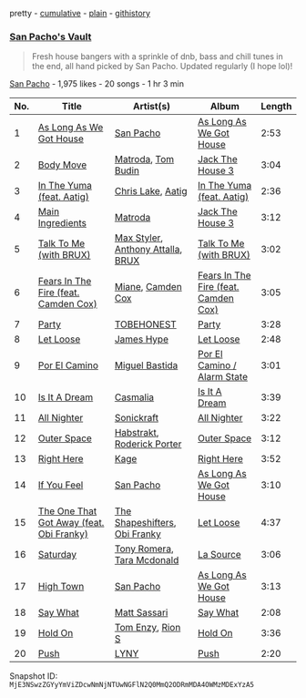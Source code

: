 pretty - [cumulative](/playlists/cumulative/7guXu2Tdl1ClO7m2Dpe7iA.md) - [plain](/playlists/plain/7guXu2Tdl1ClO7m2Dpe7iA) - [githistory](https://github.githistory.xyz/mackorone/spotify-playlist-archive/blob/main/playlists/plain/7guXu2Tdl1ClO7m2Dpe7iA)

### [San Pacho's Vault](https://open.spotify.com/playlist/7guXu2Tdl1ClO7m2Dpe7iA)

> Fresh house bangers with a sprinkle of dnb, bass and chill tunes in the end, all hand picked by San Pacho\. Updated regularly \(I hope lol\)!

[San Pacho](https://open.spotify.com/user/tt8cs1rcaxzr3ge0jikfmurfk) - 1,975 likes - 20 songs - 1 hr 3 min

| No. | Title | Artist(s) | Album | Length |
|---|---|---|---|---|
| 1 | [As Long As We Got House](https://open.spotify.com/track/1haSCrD5ejKJHEYH1gP6OW) | [San Pacho](https://open.spotify.com/artist/5jBerZvTAajwYvdxt3UhgU) | [As Long As We Got House](https://open.spotify.com/album/5i2am7GXU3ROJFU8nOPnUz) | 2:53 |
| 2 | [Body Move](https://open.spotify.com/track/1UyYIqE4bTokxEK0DUpzTM) | [Matroda](https://open.spotify.com/artist/45lcbTsX07JWzmTIjcdyBz), [Tom Budin](https://open.spotify.com/artist/1kwRrQDCpXpVliMDntpxCt) | [Jack The House 3](https://open.spotify.com/album/2JLEygazGNxcACvaFLNRmC) | 3:04 |
| 3 | [In The Yuma \(feat\. Aatig\)](https://open.spotify.com/track/2e2yKavdT6WQzzMHwNtPFa) | [Chris Lake](https://open.spotify.com/artist/5Igpc9iLZ3YGtKeYfSrrOE), [Aatig](https://open.spotify.com/artist/21OabQwzpxuFNxp7p781Ao) | [In The Yuma \(feat\. Aatig\)](https://open.spotify.com/album/0JjZ7kWBexlcQJMCpZ2MZF) | 2:36 |
| 4 | [Main Ingredients](https://open.spotify.com/track/3ZD0OYOs25acO3EcZZqXhB) | [Matroda](https://open.spotify.com/artist/45lcbTsX07JWzmTIjcdyBz) | [Jack The House 3](https://open.spotify.com/album/2JLEygazGNxcACvaFLNRmC) | 3:12 |
| 5 | [Talk To Me \(with BRUX\)](https://open.spotify.com/track/60TJAdsTUJXxS4VDPWfmFL) | [Max Styler](https://open.spotify.com/artist/3NKKngINK1tP6BFy0WOyWk), [Anthony Attalla](https://open.spotify.com/artist/6UmrPT15mLI5ALbsDqwsQv), [BRUX](https://open.spotify.com/artist/05jtmvy7zPhTp4GQexPkXY) | [Talk To Me \(with BRUX\)](https://open.spotify.com/album/2shARbzXHKV7DDbTRmUDc4) | 3:02 |
| 6 | [Fears In The Fire \(feat\. Camden Cox\)](https://open.spotify.com/track/1CjY6ANoDxJ20dh0DfD1qE) | [Miane](https://open.spotify.com/artist/6bprXdW2g8kg49tNslPQ6X), [Camden Cox](https://open.spotify.com/artist/5mNpMP01Co4vXZ3U0fWP3C) | [Fears In The Fire \(feat\. Camden Cox\)](https://open.spotify.com/album/7lRpIFJzeeNNfRjgdFeLTR) | 3:05 |
| 7 | [Party](https://open.spotify.com/track/1Hzkf0M1bYXRRL1hoTNlXC) | [TOBEHONEST](https://open.spotify.com/artist/5aE4f6qwsXT5hACySkxJQo) | [Party](https://open.spotify.com/album/3sm1ULpEbccQ9rI0pip8BM) | 3:28 |
| 8 | [Let Loose](https://open.spotify.com/track/3D3CePhS94tOhsR6KjzcId) | [James Hype](https://open.spotify.com/artist/43BxCL6t4c73BQnIJtry5v) | [Let Loose](https://open.spotify.com/album/2yBiSj4ghJI4k3Ak7Vlfbv) | 2:48 |
| 9 | [Por El Camino](https://open.spotify.com/track/0lXtJoeFCZXAzAdDyHOfLo) | [Miguel Bastida](https://open.spotify.com/artist/5wHxSZdr7rIyqlFJxH1gCM) | [Por El Camino / Alarm State](https://open.spotify.com/album/792oavKieApsSNrfHLHNi6) | 3:01 |
| 10 | [Is It A Dream](https://open.spotify.com/track/33qCEVXa476gbxZRaw8kHd) | [Casmalia](https://open.spotify.com/artist/0FjiqQ7BLtYmZ7ONpS7cTT) | [Is It A Dream](https://open.spotify.com/album/3fI1awGYWMGid3RF70ib9C) | 3:39 |
| 11 | [All Nighter](https://open.spotify.com/track/52NZAuRXeeho5ejZORimxy) | [Sonickraft](https://open.spotify.com/artist/6TM9nl47jBGEA9C2nsUP4o) | [All Nighter](https://open.spotify.com/album/1iS7kHJJE4x1AxNOfLyzPP) | 3:22 |
| 12 | [Outer Space](https://open.spotify.com/track/4BSpzPw0jNM5YdfE6rbFi9) | [Habstrakt](https://open.spotify.com/artist/1YYJxpOXYk1z1WtqdeLMkn), [Roderick Porter](https://open.spotify.com/artist/7Lcln0AXqNHMahrca8KVpy) | [Outer Space](https://open.spotify.com/album/3MIrhsxTtEXfqgzRkvU5DY) | 3:12 |
| 13 | [Right Here](https://open.spotify.com/track/3HbZexT9RAcADhm6jrXZmx) | [Kage](https://open.spotify.com/artist/6ehv7BnQkNEh7Hqd8rRcot) | [Right Here](https://open.spotify.com/album/346yEQZQctGCVmWjR07kxJ) | 3:52 |
| 14 | [If You Feel](https://open.spotify.com/track/3tQVRheRHrbVV6dBppg1po) | [San Pacho](https://open.spotify.com/artist/5jBerZvTAajwYvdxt3UhgU) | [As Long As We Got House](https://open.spotify.com/album/5i2am7GXU3ROJFU8nOPnUz) | 3:10 |
| 15 | [The One That Got Away \(feat\. Obi Franky\)](https://open.spotify.com/track/2zL0FVFVuoOBKhnNgKqGws) | [The Shapeshifters](https://open.spotify.com/artist/60FV7KyxIH9FH1uq7u8inP), [Obi Franky](https://open.spotify.com/artist/7wcA5gBY4GRUDwcfyoj0p0) | [Let Loose](https://open.spotify.com/album/2RsEITh9OtP7am1v80Pbvg) | 4:37 |
| 16 | [Saturday](https://open.spotify.com/track/2ikdxtDbUuuFMt0Z4mhWc0) | [Tony Romera](https://open.spotify.com/artist/7GQsOji7pfixzkLt63awo5), [Tara Mcdonald](https://open.spotify.com/artist/2yWER4vAftcZCFPc7ednct) | [La Source](https://open.spotify.com/album/0efT7kv6Yqg8xBykksGi7E) | 3:06 |
| 17 | [High Town](https://open.spotify.com/track/3lrUrnc7xIWEeN0V2dX10x) | [San Pacho](https://open.spotify.com/artist/5jBerZvTAajwYvdxt3UhgU) | [As Long As We Got House](https://open.spotify.com/album/5i2am7GXU3ROJFU8nOPnUz) | 3:13 |
| 18 | [Say What](https://open.spotify.com/track/0vg9mOFPVNixrHRu3bDopO) | [Matt Sassari](https://open.spotify.com/artist/21dVknSLCsK37cWozWDZZS) | [Say What](https://open.spotify.com/album/1xPs7OlKxuAXnH5sfqjxb2) | 2:08 |
| 19 | [Hold On](https://open.spotify.com/track/3G52vemeNEdjtZnbkGCcq0) | [Tom Enzy](https://open.spotify.com/artist/6Nva7JhU0nL9SZ8ZvJni6O), [Rion S](https://open.spotify.com/artist/1sZpZv5Da0fzYvrbdXnXU7) | [Hold On](https://open.spotify.com/album/0Ujq4IRe4qKZHOTdYaYD6B) | 3:36 |
| 20 | [Push](https://open.spotify.com/track/0q4UoMf5Fb8JJMp356rVZa) | [LYNY](https://open.spotify.com/artist/7xqIp1044Z2vd9v9ZphjLa) | [Push](https://open.spotify.com/album/28QMtpFqv5Uc2KQhnVH8VT) | 2:20 |

Snapshot ID: `MjE3NSwzZGYyYmViZDcwNmNjNTUwNGFlN2Q0MmQ2ODRmMDA4OWMzMDExYzA5`
